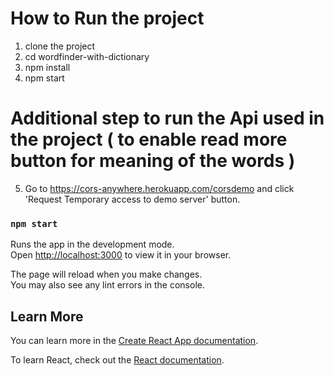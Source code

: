# How to Run the project

1) clone the project
2) cd wordfinder-with-dictionary
3) npm install
4) npm start

# Additional step to run the Api used in the project ( to enable read more button for meaning of the words )
5) Go to https://cors-anywhere.herokuapp.com/corsdemo and click 'Request Temporary access to demo server' button.

### `npm start`

Runs the app in the development mode.\
Open [http://localhost:3000](http://localhost:3000) to view it in your browser.

The page will reload when you make changes.\
You may also see any lint errors in the console.

## Learn More

You can learn more in the [Create React App documentation](https://facebook.github.io/create-react-app/docs/getting-started).

To learn React, check out the [React documentation](https://reactjs.org/).
